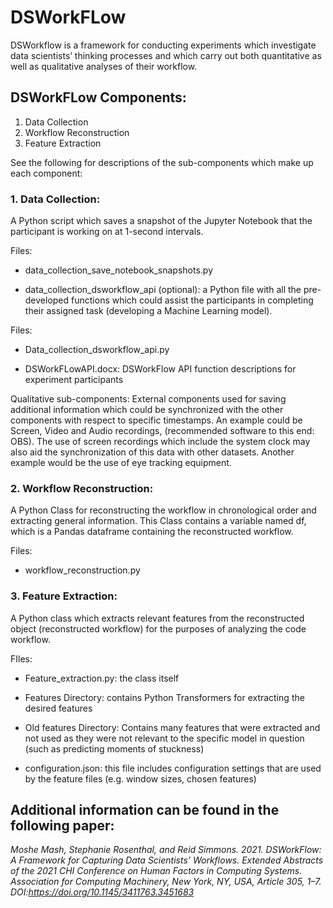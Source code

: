 # DSWorkFLow
DSWorkflow is a framework for conducting experiments which investigate data scientists’ thinking processes and which carry out both quantitative as well as qualitative analyses of their workflow.

## DSWorkFLow Components:
1. Data Collection
2. Workflow Reconstruction
3. Feature Extraction

See the following for descriptions of the sub-components which make up each component:

### 1. Data Collection:
A Python script which saves a snapshot of the Jupyter Notebook that the participant is working on at 1-second intervals.

Files: 

* data_collection_save_notebook_snapshots.py

* data_collection_dsworkflow_api (optional): a Python file with all the pre-developed functions which could assist the participants in completing their assigned task (developing a Machine Learning model).

Files:

* Data_collection_dsworkflow_api.py

* DSWorkFLowAPI.docx: DSWorkFlow API function descriptions for experiment participants

Qualitative sub-components: External components used for saving additional information which could be synchronized with the other components with respect to specific timestamps. An example could be Screen, Video and Audio recordings, (recommended software to this end: OBS). The use of screen recordings which include the system clock may also aid the synchronization of this data with other datasets. Another example would be the use of eye tracking equipment.

### 2. Workflow Reconstruction:
A Python Class for reconstructing the workflow in chronological order and extracting general information. This Class contains a variable named df, which is a Pandas dataframe containing the reconstructed workflow.

Files: 

* workflow_reconstruction.py
	
### 3. Feature Extraction:
A Python class which extracts relevant features from the reconstructed object (reconstructed workflow) for the purposes of analyzing the code workflow.

FIles:

* Feature_extraction.py: the class itself

* Features Directory: contains Python Transformers for extracting the desired features

* Old features Directory: Contains many features that were extracted and not used as they were not relevant to the specific model in question (such as predicting moments of stuckness)

* configuration.json: this file includes configuration settings that are used by the feature files (e.g. window sizes, chosen features)

## Additional information can be found in the following paper:
*Moshe Mash, Stephanie Rosenthal, and Reid Simmons. 2021. DSWorkFlow: A Framework for Capturing Data Scientists’ Workflows. Extended Abstracts of the 2021 CHI Conference on Human Factors in Computing Systems. Association for Computing Machinery, New York, NY, USA, Article 305, 1–7. DOI:https://doi.org/10.1145/3411763.3451683*
 




